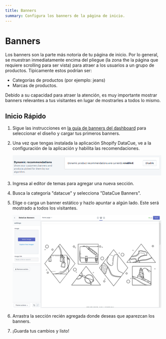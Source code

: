 ```yaml
---
title: Banners
summary: Configura los banners de la página de inicio.
---
```


# Banners

Los banners son la parte más notoria de tu página de inicio. Por lo general, se muestran inmediatamente encima del pliegue (la zona the la página que requiere scrolling para ser vista) para atraer a los usuarios a un grupo de productos. Típicamente estos podrían ser:

- Categorías de productos (por ejemplo: jeans)
- Marcas de productos.

Debido a su capacidad para atraer la atención, es muy importante mostrar banners relevantes a tus visitantes en lugar de mostrarles a todos lo mismo.

## Inicio Rápido

1. Sigue las instrucciones en [la guía de banners del dashboard](/es/dashboard/banners.html) para seleccionar el diseño y cargar tus primeros banners.

2. Una vez que tengas instalada la aplicación Shopify DataCue, ve a la configuración de la aplicación y habilita las recomendaciones.

    ![Recomendaciones de habilitación](../../shopify/images/enable.png)

3. Ingresa al editor de temas para agregar una nueva sección.

4. Busca la categoría "datacue" y selecciona "DataCue Banners".

5. Elige o carga un banner estático y hazlo apuntar a algún lado. Este será mostrado a todos los visitantes.

   ![Cargando un banner estático](../../shopify/images/homepage_banners.png)

6. Arrastra la sección recién agregada donde deseas que aparezcan los banners.

7. ¡Guarda tus cambios y listo!
